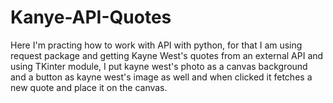 # Kanye-API-Quotes
Here I'm practing how to work with API with python, for that I am using request package and getting Kayne West's quotes from an external API and using TKinter module, I put kayne west's photo as a canvas background and a button as kayne west's image as well and when clicked it fetches a new quote and place it on the canvas.
